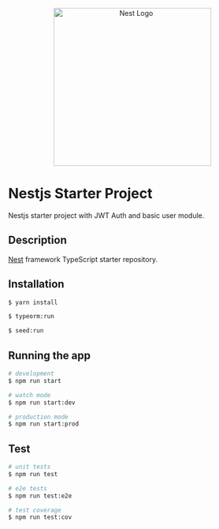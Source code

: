 <p align="center">
  <a href="http://nestjs.com/" target="blank"><img src="https://nestjs.com/img/logo_text.svg" width="320" alt="Nest Logo" /></a>
</p>

# Nestjs Starter Project

Nestjs starter project with JWT Auth and basic user module.

## Description

[Nest](https://github.com/nestjs/nest) framework TypeScript starter repository.

## Installation

```bash
$ yarn install
```

```bash
$ typeorm:run
```

```bash
$ seed:run
```

## Running the app

```bash
# development
$ npm run start

# watch mode
$ npm run start:dev

# production mode
$ npm run start:prod
```

## Test

```bash
# unit tests
$ npm run test

# e2e tests
$ npm run test:e2e

# test coverage
$ npm run test:cov
```
